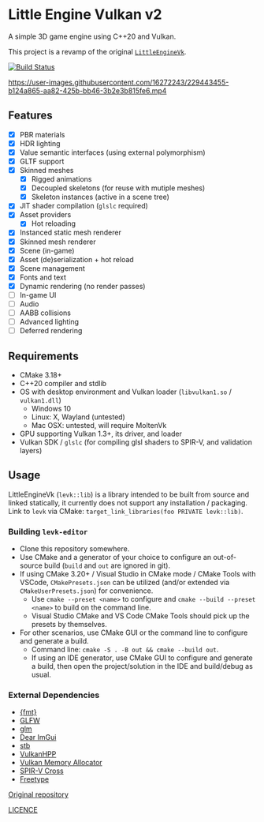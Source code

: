 # Little Engine Vulkan v2

A simple 3D game engine using C++20 and Vulkan.

This project is a revamp of the original [`LittleEngineVk`](https://github.com/karnkaul/LittleEngineVk).

[![Build Status](https://github.com/karnkaul/levk/actions/workflows/ci.yml/badge.svg)](https://github.com/karnkaul/levk/actions/workflows/ci.yml)

https://user-images.githubusercontent.com/16272243/229443455-b124a865-aa82-425b-bb46-3b2e3b815fe6.mp4

## Features

- [x] PBR materials
- [x] HDR lighting
- [x] Value semantic interfaces (using external polymorphism)
- [x] GLTF support
- [x] Skinned meshes
  - [x] Rigged animations
  - [x] Decoupled skeletons (for reuse with mutiple meshes)
  - [x] Skeleton instances (active in a scene tree)
- [x] JIT shader compilation (`glslc` required)
- [x] Asset providers
  - [x] Hot reloading
- [x] Instanced static mesh renderer
- [x] Skinned mesh renderer
- [x] Scene (in-game)
- [x] Asset (de)serialization + hot reload
- [x] Scene management
- [x] Fonts and text
- [x] Dynamic rendering (no render passes)
- [ ] In-game UI
- [ ] Audio
- [ ] AABB collisions
- [ ] Advanced lighting
- [ ] Deferred rendering

## Requirements

- CMake 3.18+
- C++20 compiler and stdlib
- OS with desktop environment and Vulkan loader (`libvulkan1.so` / `vulkan1.dll`)
  - Windows 10
  - Linux: X, Wayland (untested)
  - Mac OSX: untested, will require MoltenVk
- GPU supporting Vulkan 1.3+, its driver, and loader
- Vulkan SDK / `glslc` (for compiling glsl shaders to SPIR-V, and validation layers)

## Usage

LittleEngineVk (`levk::lib`) is a library intended to be built from source and linked statically, it currently does not support any installation / packaging. 
Link to `levk` via CMake: `target_link_libraries(foo PRIVATE levk::lib)`.

### Building `levk-editor`

- Clone this repository somewhere.
- Use CMake and a generator of your choice to configure an out-of-source build (`build` and `out` are ignored in git).
- If using CMake 3.20+ / Visual Studio in CMake mode / CMake Tools with VSCode, `CMakePresets.json` can be utilized (and/or extended via `CMakeUserPresets.json`) for convenience.
  - Use `cmake --preset <name>` to configure and `cmake --build --preset <name>` to build on the command line.
  - Visual Studio CMake and VS Code CMake Tools should pick up the presets by themselves.
- For other scenarios, use CMake GUI or the command line to configure and generate a build.
  - Command line: `cmake -S . -B out && cmake --build out`.
  - If using an IDE generator, use CMake GUI to configure and generate a build, then open the project/solution in the IDE and build/debug as usual.

### External Dependencies

- [{fmt}](https://github.com/fmtlib/fmt)
- [GLFW](https://github.com/glfw/glfw)
- [glm](https://github.com/g-truc/glm)
- [Dear ImGui](https://github.com/ocornut/imgui)
- [stb](https://github.com/nothings/stb)
- [VulkanHPP](https://github.com/KhronosGroup/Vulkan-Hpp)
- [Vulkan Memory Allocator](https://github.com/GPUOpen-LibrariesAndSDKs/VulkanMemoryAllocator)
- [SPIR-V Cross](https://github.com/KhronosGroup/SPIRV-Cross)
- [Freetype](https://github.com/freetype/freetype)

[Original repository](https://github.com/karnkaul/levk)

[LICENCE](LICENSE)
